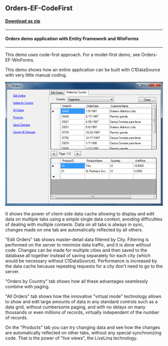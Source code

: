 ## Orders-EF-CodeFirst
#### [Download as zip](https://minhaskamal.github.io/DownGit/#/home?url=https://github.com/GrapeCity/ComponentOne-WinForms-Samples/tree/master/NetFramework\DataSource\CS\Orders-EF-CodeFirst)
____
#### Orders demo application with Entity Framework and WinForms
____
This demo uses code-first approach. For a model-first demo, see Orders-EF-WinForms.

This demo shows how an entire application can be built with C1DataSource with very little manual coding.

![screenshot](screenshot.png)

It shows the power of client-side data cache allowing to display and edit data on multiple tabs using a simple single data context, avoiding difficulties of dealing with multiple contexts. Data on all tabs is always in sync, changes made on one tab are automatically reflected by all others.

"Edit Orders" tab shows master-detail data filtered by City. Filtering is performed on the server to minimize data traffic, and it is done without code. Changes can be made for multiple cities and then saved to the database all together instead of saving separately for each city (which would be necessary without C1DataSource). Performance is increased by the data cache because repeating requests for a city don't need to go to the server.

"Orders by Country" tab shows how all these advantages seamlessly combine with paging.

"All Orders" tab shows how the innovative "virtual mode" technology allows to show and edit large amounts of data in any standard controls such as a data grid, without cumbersome paging, and with no delays on many thousands or even millions of records, virtually independent of the number of records.

On the "Products" tab you can try changing data and see how the changes are automatically reflected on other tabs, without any special synchronizing code. That is the power of "live views", the LiveLinq technology.
